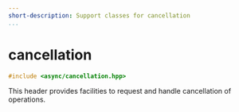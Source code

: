 ```yaml
---
short-description: Support classes for cancellation
...
```


# cancellation

```cpp
#include <async/cancellation.hpp>
```

This header provides facilities to request and handle cancellation of operations.
